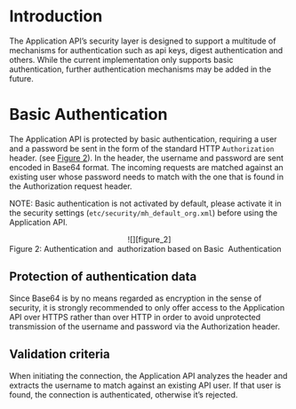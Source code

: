 
[figure_2]: media/img/figure_2.png "Figure 2: Authentication and  authorization based on Basic  Authentication"

# Introduction

The Application API’s security layer is designed to support a multitude of mechanisms for authentication such as api keys, digest authentication and others. While the current implementation only supports basic authentication, further authentication mechanisms may be added in the future.

# Basic Authentication
The Application API is protected by basic authentication, requiring a user and a password be sent in the form of the standard HTTP `Authorization` header. (see [Figure 2](#figure_2)). In the header, the username and password are sent encoded in Base64 format.
The incoming requests are matched against an existing user whose password needs to match with the one that is found in the Authorization request header.

NOTE: Basic authentication is not activated by default, please activate it in the security settings (`etc/security/mh_default_org.xml`) before using the Application API.

<center>
![][figure_2]
</center>
<a name="figure_2"></a>Figure 2: Authentication and  authorization based on Basic  Authentication

## Protection of authentication data
Since Base64 is by no means regarded as encryption in the sense of security, it is strongly recommended to only offer access to the Application API over HTTPS rather than over HTTP in order to avoid unprotected transmission of the username and password via the Authorization header.


## Validation criteria
When initiating the connection, the Application API analyzes the header and extracts the username to match against an existing API user. If that user is found, the connection is authenticated, otherwise it’s rejected.
